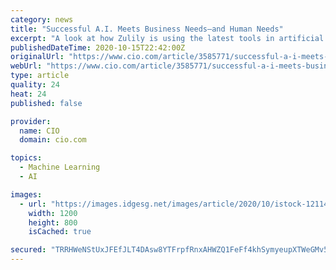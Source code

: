 ```yaml
---
category: news
title: "Successful A.I. Meets Business Needs—and Human Needs"
excerpt: "A look at how Zulily is using the latest tools in artificial intelligence, machine learning, and cloud computing to innovate and serve its customers with purpose."
publishedDateTime: 2020-10-15T22:42:00Z
originalUrl: "https://www.cio.com/article/3585771/successful-a-i-meets-business-needs-and-human-needs.html"
webUrl: "https://www.cio.com/article/3585771/successful-a-i-meets-business-needs-and-human-needs.html"
type: article
quality: 24
heat: 24
published: false

provider:
  name: CIO
  domain: cio.com

topics:
  - Machine Learning
  - AI

images:
  - url: "https://images.idgesg.net/images/article/2020/10/istock-1211446457-100862430-large.jpg"
    width: 1200
    height: 800
    isCached: true

secured: "TRRHWeNStUxJFEfJLT4DAsw8YTFrpfRnxAHWZQ1FeFf4khSymyeupXTWeGMv5hMKJ5FoyiHqaDaRCSyD2hkMVuyF2mrKE+j/G1RgWpNmspVlYhZXlMNIUpkBI6PbbeHh0u4VRiOvHJV6HJcNnz3tx4MKDmPX7WcUfXvxhv+rpVq3nwVy64Lh3qxh6Tu/wHHKHca9zvZKGDqV+l/g7hvHf9+kZR/wt2GXL/GHMYOVYeKTizno2ekU+6h9mZhg8GjhIfRSHvnVw6c19OQJ+t+OzYrW0rNyyKBN4wIeiol4F3cVWahOVlBwjLY9oKFbagV/B2M1FJYSHCrHbNIHESVf5Th1mjOegnk6nSMoMXJLSU8=;5xXUvthfeIAhQfhK+y8uSQ=="
---
```


